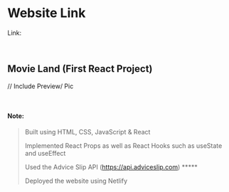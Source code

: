 # Website Link
Link: 

<br>

## Movie Land (First React Project)
// Include Preview/ Pic


<br>



#### Note:
> Built using HTML, CSS, JavaScript & React 
> 
> Implemented React Props as well as React Hooks such as useState and useEffect
> 
> Used the Advice Slip API (https://api.adviceslip.com) *****
> 
> Deployed the website using Netlify
> 
